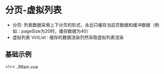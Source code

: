 # 分页-虚拟列表

- 分页: 列表数据采用上下分页的形式，永远只缓存当前页数据和缓冲数据（例如：pageSize为20时，缓存数据为40）
- 虚拟列表 VirtList : 缓存的数据渲染仍然采取虚拟列表渲染

## 基础示例

<!<< ./Main.vue
